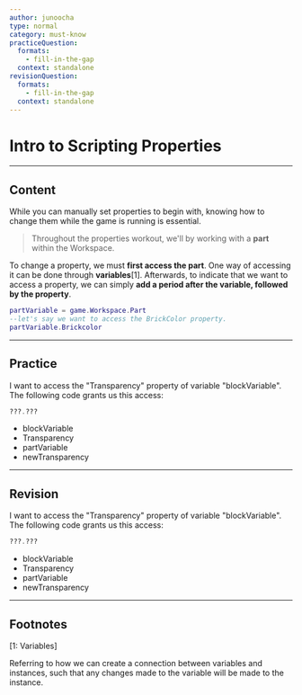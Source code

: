 ```yaml
---
author: junoocha
type: normal
category: must-know
practiceQuestion:
  formats:
    - fill-in-the-gap
  context: standalone
revisionQuestion:
  formats:
    - fill-in-the-gap
  context: standalone
---
```


# Intro to Scripting Properties

---

## Content

While you can manually set properties to begin with, knowing how to change them while the game is running is essential.

> Throughout the properties workout, we'll by working with a **part** within the Workspace.

To change a property, we must **first access the part**. One way of accessing it can be done through **variables**[1]. Afterwards, to indicate that we want to access a property, we can simply **add a period after the variable, followed by the property**.

```lua
partVariable = game.Workspace.Part
--let's say we want to access the BrickColor property.
partVariable.Brickcolor
```
---

## Practice

I want to access the "Transparency" property of variable "blockVariable". The following code grants us this access:
```lua
???.???
```
- blockVariable
- Transparency
- partVariable
- newTransparency
---

## Revision

I want to access the "Transparency" property of variable "blockVariable". The following code grants us this access:
```lua
???.???
```
- blockVariable
- Transparency
- partVariable
- newTransparency

---

## Footnotes

[1: Variables]

Referring to how we can create a connection between variables and instances, such that any changes made to the variable will be made to the instance.